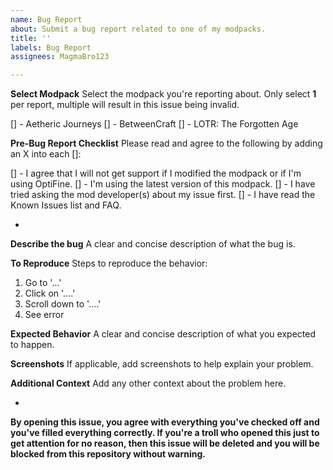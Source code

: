 ```yaml
---
name: Bug Report
about: Submit a bug report related to one of my modpacks.
title: ''
labels: Bug Report
assignees: MagmaBro123

---
```


**Select Modpack**
Select the modpack you're reporting about. Only select **1** per report, multiple will result in this issue being invalid.

[] - Aetheric Journeys
[] - BetweenCraft
[] - LOTR: The Forgotten Age

**Pre-Bug Report Checklist**
Please read and agree to the following by adding an X into each []:

[] - I agree that I will not get support if I modified the modpack or if I'm using OptiFine.
[] - I'm using the latest version of this modpack.
[] - I have tried asking the mod developer(s) about my issue first.
[] - I have read the Known Issues list and FAQ.

-

**Describe the bug**
A clear and concise description of what the bug is.

**To Reproduce**
Steps to reproduce the behavior:

1. Go to '...'
2. Click on '....'
3. Scroll down to '....'
4. See error

**Expected Behavior**
A clear and concise description of what you expected to happen.

**Screenshots**
If applicable, add screenshots to help explain your problem.

**Additional Context**
Add any other context about the problem here.

-

**By opening this issue, you agree with everything you've checked off and you've filled everything correctly. If you're a troll who opened this just to get attention for no reason, then this issue will be deleted and you will be blocked from this repository without warning.**

